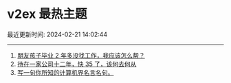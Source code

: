 # v2ex 最热主题

最近更新时间: 2024-02-21 14:02:44

--- 
1. [朋友孩子毕业 2 年多没找工作，我应该怎么帮？](https://www.v2ex.com/t/1017030) 
2. [待在一家公司十二年，快 35 了，该何去何从](https://www.v2ex.com/t/1017090) 
3. [写一句你所知的计算机界名言名句。](https://www.v2ex.com/t/1017108) 
